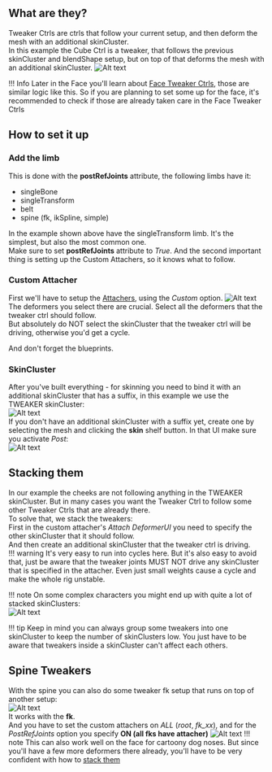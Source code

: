 
## What are they?
Tweaker Ctrls are ctrls that follow your current setup, and then deform the mesh with an additional skinCluster.  
In this example the Cube Ctrl is a tweaker, that follows the previous skinCluster and blendShape setup, but
on top of that deforms the mesh with an additional skinCluster.
![Alt text](../images/tweaker_cheek.gif)   

!!! Info
    Later in the Face you'll learn about [Face Tweaker Ctrls](../face/faceTweakerCtrls.md), those are similar logic like this. So if you are planning
    to set some up for the face, it's recommended to check if those are already taken care in the Face Tweaker Ctrls


## How to set it up

### Add the limb

This is done with the **postRefJoints** attribute, the following limbs have it:

 * singleBone    
 * singleTransform    
 * belt
 * spine (fk, ikSpline, simple)

In the example shown above have the singleTransform limb. It's the simplest, but also the most common one.  
Make sure to set **postRefJoints** attribute to *True*. And the second important thing is setting up
the Custom Attachers, so it knows what to follow.

### Custom Attacher
First we'll have to setup the [Attachers](puppetGeneral.md#custom-attachers), using the *Custom* option.
![Alt text](../images/tweaker_customAttacher.jpg)   
The deformers you select there are crucial. Select all the deformers that the tweaker ctrl should follow.  
But absolutely do NOT select the skinCluster that the tweaker ctrl will be driving, otherwise you'd get a 
cycle.

And don't forget the blueprints.

### SkinCluster
After you've built everything - for skinning you need to bind it with an additional skinCluster that has
a suffix, in this example we use the TWEAKER skinCluster:   
![Alt text](../images/tweaker_bind.jpg)     
If you don't have an additional skinCluster with a suffix yet, create one by selecting the mesh and clicking
the **skin** shelf button. In that UI make sure you activate *Post*:    
![Alt text](../images/tweaker_skinPost.jpg)     


## Stacking them
In our example the cheeks are not following anything in the TWEAKER skinCluster. But in many cases you want
the Tweaker Ctrl to follow some other Tweaker Ctrls that are already there.  
To solve that, we stack the tweakers:   
First in the custom attacher's *Attach DeformerUI* you need to specify the other skinCluster that it should follow.    
And then create an additional skinCluster that the tweaker ctrl is driving.  
!!! warning
    It's very easy to run into cycles here. But it's also easy to avoid that, just be aware that the tweaker joints
    MUST NOT drive any skinCluster that is specified in the attacher. Even just small weights cause a cycle
    and make the whole rig unstable.

!!! note 
    On some complex characters you might end up with quite a lot of stacked skinClusters:  
    ![Alt text](../images/tweakers_stackedSkinClusters.jpg)      

!!! tip
    Keep in mind you can always group some tweakers into one skinCluster to keep the number of skinClusters low. You just
    have to be aware that tweakers inside a skinCluster can't affect each others.


## Spine Tweakers
With the spine you can also do some tweaker fk setup that runs on top of another setup:  
![Alt text](../images/tweaker_tail.gif)  
It works with the **fk**.  
And you have to set the custom attachers on *ALL* (*root*, *fk_xx*), and for the *PostRefJoints* option you specify
**ON (all fks have attacher)**
![Alt text](../images/tweakers_spineAttributes.jpg)
!!! note
    This can also work well on the face for cartoony dog noses. But since you'll have a few more deformers there already, you'll
    have to be very confident with how to [stack them](#stacking-them)


